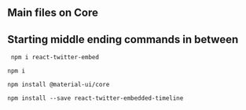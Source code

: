 ##  Main files on Core

## Starting middle ending commands in between

 `  npm i react-twitter-embed `
 
 `npm i`
 
 `npm install @material-ui/core`
 
 `npm install --save react-twitter-embedded-timeline `

